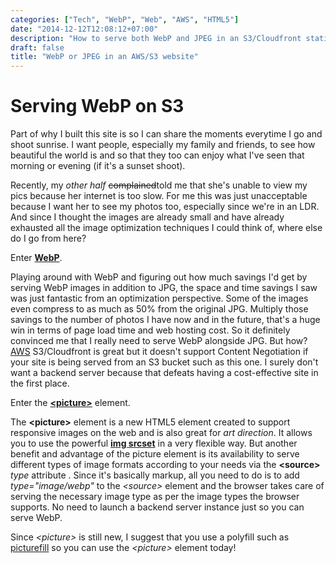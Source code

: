 ```yaml
---
categories: ["Tech", "WebP", "Web", "AWS", "HTML5"]
date: "2014-12-12T12:08:12+07:00"
description: "How to serve both WebP and JPEG in an S3/Cloudfront static site"
draft: false
title: "WebP or JPEG in an AWS/S3 website"
---
```


# Serving WebP on S3

Part of why I built this site is so I can share the moments everytime
I go and shoot sunrise. I want people,
especially my family and friends, to see how beautiful the world is
and so that they too can enjoy what I've seen that morning or evening
(if it's a sunset shoot).

Recently, my *other half* ~~complained~~told me that she's unable to
view my pics because her internet is too slow. For me this was just
unacceptable because I want her to see my photos too, especially since
we're in an LDR. And since I thought the images are already small and
have already exhausted all the image optimization techniques I could
think of, where else do I go from here?

Enter [**WebP**](https://developers.google.com/speed/webp/?csw=1).

Playing around with WebP and figuring out how much savings I'd get by
serving WebP images in addition to JPG, the space and time savings I
saw was just fantastic from an optimization perspective. Some of the
images even compress to as much as 50% from the original JPG. Multiply
those savings to the number of photos I have now and in the future,
that's a huge win in terms of page load time and web hosting cost. So
it definitely convinced me that I really need to serve WebP alongside
JPG. But how? [AWS](https://aws.amazon.com) S3/Cloudfront is great but
it doesn't support Content Negotiation if your site is being served
from an S3 bucket such as this one. I surely don't want a backend
server because that defeats having a cost-effective site in the first
place.

Enter the [**&lt;picture&gt;**](http://www.html5rocks.com/en/tutorials/responsive/picture-element/) element.

The **&lt;picture&gt;** element is a new HTML5 element created to
support responsive images on the web and is also great for *art
direction*. It allows you to use the powerful
[**img srcset**](http://caniuse.com/#feat=srcset) in a very flexible
way. But another benefit and advantage of the picture element is its
availability to serve different types of image formats according to
your needs via the **&lt;source&gt;** *type* attribute . Since it's
basically markup, all you need to do is to add *type="image/webp"* to the
*&lt;source&gt;* element and the browser takes care of serving the
necessary image type as per the image types the browser supports. No
need to launch a backend server instance just so you can serve
WebP.

Since *&lt;picture&gt;* is still new, I suggest that you use a
polyfill such as
[picturefill](https://github.com/scottjehl/picturefill) so you can use
the *&lt;picture&gt;* element today!
